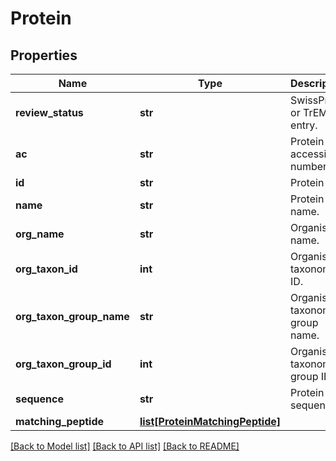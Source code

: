 # Protein

## Properties
Name | Type | Description | Notes
------------ | ------------- | ------------- | -------------
**review_status** | **str** | SwissProt or TrEMBL entry. | [optional] 
**ac** | **str** | Protein accession number. | [optional] 
**id** | **str** | Protein ID. | [optional] 
**name** | **str** | Protein name. | [optional] 
**org_name** | **str** | Organism name. | [optional] 
**org_taxon_id** | **int** | Organism taxonomy ID. | [optional] 
**org_taxon_group_name** | **str** | Organism taxonomy group name. | [optional] 
**org_taxon_group_id** | **int** | Organism taxonomy group ID. | [optional] 
**sequence** | **str** | Protein sequence. | [optional] 
**matching_peptide** | [**list[ProteinMatchingPeptide]**](ProteinMatchingPeptide.md) |  | [optional] 

[[Back to Model list]](../README.md#documentation-for-models) [[Back to API list]](../README.md#documentation-for-api-endpoints) [[Back to README]](../README.md)


